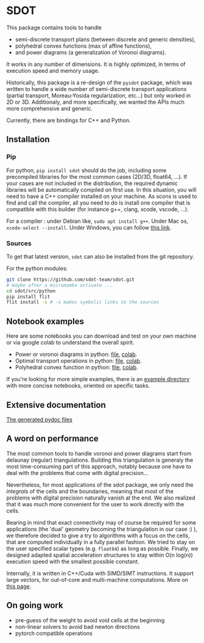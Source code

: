 SDOT
====

This package contains tools to handle
* semi-discrete transport plans (between discrete and generic densities),
* polyhedral convex functions (max of affine functions),
* and power diagrams (a generalization of Voronoi diagrams).

It works in any number of dimensions. It is highly optimized, in terms of execution speed and memory usage.

Historically, this package is a re-design of the `pysdot` package, which was written to handle a wide number of semi-discrete transport applications (partial transport, Moreau-Yosida regularization, etc...) but only worked in 2D or 3D. Additionaly, and more specifically, we wanted the APIs much more comprehensive and generic.

Currently, there are bindings for C++ and Python.

Installation
------------

### Pip

For python, `pip install sdot` should do the job, including some precompiled libraries for the most common cases (2D/3D, float64, ...). If your cases are not included in the distribution, the required dynamic libraries will be automatically compiled on first use. In this situation, you will need to have a C++ compiler installed on your machine. As scons is used to find and call the compiler, all you need to do is install one compiler that is compatible with this builder (for instance g++, clang, xcode, vscode, ...). 

For a compiler : under Debian like, `sudo apt install g++`. Under Mac os, `xcode-select --install`. Under Windows, you can follow [this link](https://code.visualstudio.com/docs/cpp/config-mingw#_prerequisites).

### Sources

To get that latest version, `sdot` can also be installed from the git repository.

For the python modules:

```bash
git clone https://github.com/sdot-team/sdot.git
# maybe after a micromamba activate ...
cd sdot/src/python
pip install flit
flit install -s # -s makes symbolic links to the sources
```

Notebook examples
-----------------

Here are some notebooks you can download and test on your own machine or via google colab to understand the overall spirit.

* Power or voronoi diagrams in python: [file](tutorials/python/tutorial_power_diagram.ipynb), [colab](https://colab.research.google.com/drive/1yT62po-HFCxeXD4D_6XF8pHMgl3Fut34?usp=sharing).
* Optimal transport operations in python: [file](tutorials/python/tutorial_optimal_transport.ipynb), [colab](https://colab.research.google.com/drive/1P7l7_8QaEUFiVz49Ll1Avhwi8meaHojl?usp=sharing).
* Polyhedral convex function in python: [file](doc/polyhedral_convex_py.md), [colab](https://colab.research.google.com/drive/1EDk557WqxuIdlpqTV62rQWcRDklqZcai?usp=sharing).

If you're looking for more simple examples, there is an [example directory](examples/) with more concise notebooks, oriented on specific tasks.

Extensive documentation
-----------------------

[The generated pydoc files](...)

A word on performance
---------------------

The most common tools to handle voronoi and power diagrams start from delaunay (regular) triangulations. Building this triangulation is generaly the most time-consuming part of this approach, notably because one have to deal with the problems that come with digital precision...

Nevertheless, for most applications of the sdot package, we only need the *integrals* of the cells and the boundaries, meaning that most of the problems with digital precision naturally vanish at the end. We also realized that it was much more convenient for the user to work directly with the cells.

Bearing in mind that exact connectivity may of course be required for some applications (the 'dual' geometry becoming the triangulation in our case :) ), we therefore decided to give a try to algorithms with a focus on the cells, that are computed individually in a fully parallel fashion. We tried to stay on the user specified scalar types (e.g. `float64`) as long as possible. Finally, we designed adapted spatial acceleration structures to stay within O(n log(n)) execution speed with the smallest possible constant.

Internally, it is written in C++/Cuda with SIMD/SIMT instructions. It support large vectors, for out-of-core and multi-machine computations. More on [this page](doc/performance.md).

On going work
-------------

* pre-guess of the weight to avoid void cells at the beginning
* non-linear solvers to avoid bad newton directions
* pytorch compatible operations
